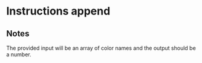 # Instructions append

## Notes

The provided input will be an array of color names and the output should be a number.
